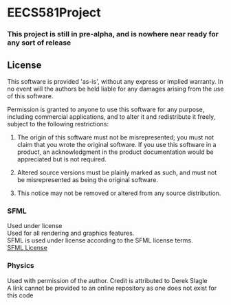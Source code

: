 # EECS581Project

### This project is still in pre-alpha, and is nowhere near ready for any sort of release

## License
This software is provided 'as-is', without any express or
implied warranty. In no event will the authors be held
liable for any damages arising from the use of this software.

Permission is granted to anyone to use this software for any purpose,
including commercial applications, and to alter it and redistribute
it freely, subject to the following restrictions:

1. The origin of this software must not be misrepresented;
   you must not claim that you wrote the original software.
   If you use this software in a product, an acknowledgment
   in the product documentation would be appreciated but
   is not required.

2. Altered source versions must be plainly marked as such,
   and must not be misrepresented as being the original software.

3. This notice may not be removed or altered from any
   source distribution.

### SFML
Used under license  
Used for all rendering and graphics features.  
SFML is used under license according to the SFML license terms.  
[SFML License](https://github.com/SFML/SFML/blob/master/license.txt)  

### Physics  
Used with permission of the author.  Credit is attributed to Derek Slagle  
A link cannot be provided to an online repository as one does not exist for this code  

